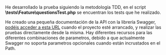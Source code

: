 He desarrollado la prueba siguiendo la metodología TDD, en el script <b>\tests\Feature\questionsTest.php</b> se encuentran los tests que he realizado.

He creado una pequeña documentación de la API con la librería Swagger, <a href="http://localhost/pruebaEnergia/public/api/documentation" target="_blank">podéis acceder a esta URL</a> cuando el proyecto esté arrancado, y realizar las pruebas directamente desde la misma.
Hay diferentes recursos para las diferentes combinaciones de parametros, debido a que actualmente Swagger no soporta parametros opcionales cuando están incrustados en el Path.
